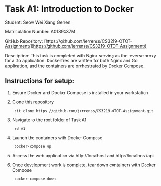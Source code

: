 # Task A1: Introduction to Docker

Student: Seow Wei Xiang Gerren

Matriculation Number: A0189437M

GitHub Repository: [https://github.com/jerrenss/CS3219-OTOT-Assignment/](https://github.com/jerrenss/CS3219-OTOT-Assignment/)

Description: This task is completed with Nginx serving as the reverse proxy for a Go application. Dockerfiles are written for both Nginx and Go application, and the containers are orchestrated by Docker Compose.

## Instructions for setup:
1. Ensure Docker and Docker Compose is installed in your workstation
2. Clone this repository
  
        git clone https://github.com/jerrenss/CS3219-OTOT-Assignment.git

3. Navigate to the root folder of Task A1

        cd A1
    
4. Launch the containers with Docker Compose

        docker-compose up

5. Access the web application via http://localhost and http://localhost/api 
6. Once development work is complete, tear down containers with Docker Compose

        docker-compose down

